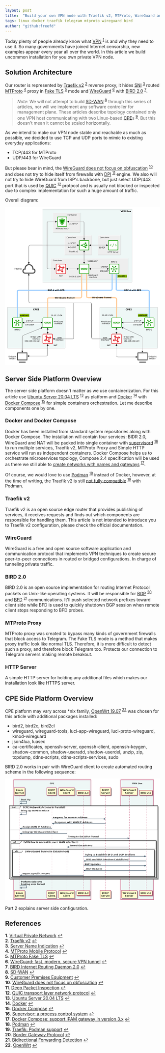 ```yaml
---
layout: post
title:  "Build your own VPN node with Traefik v2, MTProto, WireGuard and BIRD 2.0 / Part 1"
tags: linux docker traefik telegram mtproto wireguard bird
author: "github:freefd"
---
```


Today plenty of people already know what [VPN](https://en.wikipedia.org/wiki/Virtual_private_network) <sup id="a1">[1](#f1)</sup> is and why they need to use it. So many governments have joined Internet censorship, new examples appear every year all over the world. In this article we build uncommon installation for you own private VPN node.


## Solution Architecture
Our router is represented by [Traefik v2](https://doc.traefik.io/traefik/) <sup id="a2">[2](#f2)</sup> reverse proxy, it hides [SNI](https://en.wikipedia.org/wiki/Server_Name_Indication) <sup id="a3">[3](#f3)</sup> routed [MTProto](https://core.telegram.org/mtproto) <sup id="a4">[4](#f4)</sup> proxy in [Fake TLS](https://geekbrit.org/content/22070) <sup id="a5">[5](#f5)</sup> mode and [WireGuard](https://www.wireguard.com/) <sup id="a6">[6](#f6)</sup> with [BIRD 2.0](https://bird.network.cz/) <sup id="a7">[7](#f7)</sup>.

> *Note*: We will not attempt to build [SD-WAN](https://en.wikipedia.org/wiki/SD-WAN) <sup id="a8">[8](#f8)</sup> through this series of articles, nor will we implement any software controller for management plane. These articles describe topology contained only one VPN host communicating with two Linux-based [CPE](https://en.wikipedia.org/wiki/Customer-premises_equipment)s <sup id="a9">[9](#f9)</sup>. But this doesn't mean it cannot be scaled horizontally.

As we intend to make our VPN node stable and reachable as much as possible, we decided to use TCP and UDP ports to mimic to existing everyday applications:
* TCP/443 for MTProto
* UDP/443 for WireGuard

But please bear in mind, the [WireGuard does not focus on obfuscation](https://www.WireGuard.com/known-limitations/#deep-packet-inspection) <sup id="a10">[10](#f10)</sup> and does not try to hide itself from firewalls with [DPI](https://en.wikipedia.org/wiki/Deep_packet_inspection) <sup id="a11">[11](#f11)</sup> engine. We also will not try to hide WireGuard from ISP's backbone, but just select UDP/443 port that is used by [QUIC](https://en.wikipedia.org/wiki/QUIC) <sup id="a12">[12](#f12)</sup> protocol and is usually not blocked or inspected due to complex implementation for such a huge amount of traffic.

Overall diagram:

![Solution Architecture](/images/2021-04-19-vpn-node-on-your-own-1.png)

## Server Side Platform Overview
The server side platform doesn't matter as we use containerization. For this article use [Ubuntu Server 20.04 LTS](https://releases.ubuntu.com/20.04/) <sup id="a13">[13](#f13)</sup> as platform and [Docker](https://www.docker.com/) <sup id="a14">[14](#f14)</sup> with [Docker Compose](https://docs.docker.com/compose/) <sup id="a15">[15](#f15)</sup> for simple containers orchestration. Let me describe components one by one.

### Docker and Docker Compose
Docker has been installed from standard system repositories along with Docker Compose. The installation will contain four services: BIDR 2.0, WireGuard and NAT will be packed into single container with [supervisord](http://supervisord.org/) <sup id="a16">[16](#f16)</sup> to run multiple services, Traefik v2, MTProto Proxy and Simple HTTP service will run as independent containers. Docker Compose helps us to orchestrate microservices topology, Compose 2.4 specification will be used as there we still able to [create networks with names and gateways](https://github.com/docker/compose/issues/6569) <sup id="a17">[17](#f17)</sup>.

Of course, we would love to use [Podman](https://podman.io/) <sup id="a18">[18](#f18)</sup> instead of Docker, however, at the time of writing, the Traefik v2 is still [not fully compatible](https://github.com/traefik/traefik/issues/5730) <sup id="a19">[19](#f19)</sup> with Podman.

### Traefik v2
Traefik v2 is an open source edge router that provides publishing of services, it receives requests and finds out which components are responsible for handling them. This article is not intended to introduce you to Traefik v2 configuration, please check the official documentation.

### WireGuard
WireGuard is a free and open source software application and communication protocol that implements VPN techniques to create secure peer-to-peer connections in routed or bridged configurations. In charge of tunneling private traffic.

### BIRD 2.0
BIRD 2.0 is an open source implementation for routing Internet Protocol packets on Unix-like operating systems. It will be responsible for [BGP](https://en.wikipedia.org/wiki/Border_Gateway_Protocol) <sup id="a20">[20](#f20)</sup> and [BFD](https://en.wikipedia.org/wiki/Bidirectional_Forwarding_Detection) <sup id="a21">[21](#f21)</sup> communications. It'll push selected network prefixes toward client side while BFD is used to quickly shutdown BGP session when remote client stops responding to BFD probes.

### MTProto Proxy
MTProto proxy was created to bypass many kinds of government firewalls that block access to Telegram. The Fake TLS mode is a method that makes proxy traffic look like normal TLS. Therefore, it is more difficult to detect such a proxy, and therefore block Telegram too. Protects our connection to Telegram servers making remote breakout.

### HTTP Server
A simple HTTP server for holding any additional files which makes our installation look like HTTPS server.

## CPE Side Platform Overview
CPE platform may vary across *nix family, [OpenWrt 19.07](https://openwrt.org/) <sup id="a22">[22](#f22)</sup> was chosen for this article with additional packages installed:
* bird2, bird2c, bird2cl
* wireguard, wireguard-tools, luci-app-wireguard, luci-proto-wireguard, kmod-wireguard
* json4lua, luasec
* ca-certificates, openssh-server, openssh-client, openssh-keygen, shadow-common, shadow-useradd, shadow-userdel, unzip, zip, tcpdump, ddns-scripts, ddns-scripts-services, sudo

BIRD 2.0 works in pair with WireGuard client to create automated routing scheme in the following sequence:

![CPE Boot Up Sequence](/images/2021-04-19-vpn-node-on-your-own-2.png)

Part 2 explains server side configuration.

## References
<b id="f1">1</b>. [Virtual Private Network](https://en.wikipedia.org/wiki/Virtual_private_network) [↩](#a1)<br/>
<b id="f2">2</b>. [Traefik v2](https://doc.traefik.io/traefik/) [↩](#a2)<br/>
<b id="f3">3</b>. [Server Name Indication](https://en.wikipedia.org/wiki/Server_Name_Indication) [↩](#a3)<br/>
<b id="f4">4</b>. [MTProto Mobile Protocol](https://core.telegram.org/mtproto) [↩](#a4)<br/>
<b id="f5">5</b>. [MTProto Fake TLS](https://geekbrit.org/content/22070) [↩](#a5)<br/>
<b id="f6">6</b>. [WireGuard: fast, modern, secure VPN tunnel](https://www.wireguard.com/) [↩](#a6)<br/>
<b id="f7">7</b>. [BIRD Internet Routing Daemon 2.0](https://bird.network.cz/) [↩](#a7)<br/>
<b id="f8">8</b>. [SD-WAN](https://en.wikipedia.org/wiki/SD-WAN) [↩](#a8)<br/>
<b id="f9">9</b>. [Customer Premises Equipment](https://en.wikipedia.org/wiki/Customer-premises_equipment) [↩](#a9)<br/>
<b id="f10">10</b>. [WireGuard does not focus on obfuscation](https://www.WireGuard.com/known-limitations/#deep-packet-inspection) [↩](#a10)<br/>
<b id="f11">11</b>. [Deep Packet Inspection](https://en.wikipedia.org/wiki/Deep_packet_inspection) [↩](#a11)<br/>
<b id="f12">12</b>. [QUIC transport layer network protocol](https://en.wikipedia.org/wiki/QUIC) [↩](#a12)<br/>
<b id="f13">13</b>. [Ubuntu Server 20.04 LTS](https://releases.ubuntu.com/20.04/) [↩](#a13)<br/>
<b id="f14">14</b>. [Docker](https://www.docker.com/) [↩](#a14)<br/>
<b id="f15">15</b>. [Docker Compose](https://docs.docker.com/compose/) [↩](#a15)<br/>
<b id="f16">16</b>. [Supervisor: a process control system](http://supervisord.org/) [↩](#a16)<br/>
<b id="f17">17</b>. [Docker Compose: support IPAM gateway in version 3.x](https://github.com/docker/compose/issues/6569) [↩](#a17)<br/>
<b id="f18">18</b>. [Podman](https://podman.io/) [↩](#a18)<br/>
<b id="f19">19</b>. [Traefik: Podman support](https://github.com/traefik/traefik/issues/5730) [↩](#a19)<br/>
<b id="f20">20</b>. [Border Gateway Protocol](https://en.wikipedia.org/wiki/Border_Gateway_Protocol) [↩](#a20)<br/>
<b id="f21">21</b>. [Bidirectional Forwarding Detection](https://en.wikipedia.org/wiki/Bidirectional_Forwarding_Detection) [↩](#a21)<br/>
<b id="f23">22</b>. [OpenWrt](https://openwrt.org/) [↩](#a22)<br/>
